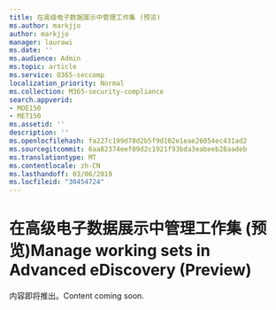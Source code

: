 ```yaml
---
title: 在高级电子数据展示中管理工作集 (预览)
ms.author: markjjo
author: markjjo
manager: laurawi
ms.date: ''
ms.audience: Admin
ms.topic: article
ms.service: O365-seccomp
localization_priority: Normal
ms.collection: M365-security-compliance
search.appverid:
- MOE150
- MET150
ms.assetid: ''
description: ''
ms.openlocfilehash: fa227c199d78d2b5f9d102e1eae26054ec431ad2
ms.sourcegitcommit: 6aa82374eef09d2c1921f93bda3eabeeb28aadeb
ms.translationtype: MT
ms.contentlocale: zh-CN
ms.lasthandoff: 03/06/2019
ms.locfileid: "30454724"
---
```

# <a name="manage-working-sets-in-advanced-ediscovery-preview"></a><span data-ttu-id="10fef-102">在高级电子数据展示中管理工作集 (预览)</span><span class="sxs-lookup"><span data-stu-id="10fef-102">Manage working sets in Advanced eDiscovery (Preview)</span></span>  

<span data-ttu-id="10fef-103">内容即将推出。</span><span class="sxs-lookup"><span data-stu-id="10fef-103">Content coming soon.</span></span>
